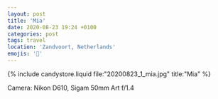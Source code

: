 ```yaml
---
layout: post
title: 'Mia'
date: 2020-08-23 19:24 +0100
categories: post
tags: travel
location: 'Zandvoort, Netherlands'
emojis: '🔞'
---
```


{% include candystore.liquid file:"20200823_1_mia.jpg" title:"Mia" %}

Camera: Nikon D610, Sigam 50mm Art f/1.4
